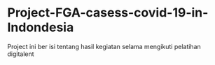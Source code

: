 # Project-FGA-casess-covid-19-in-Indondesia
Project ini ber isi tentang hasil kegiatan selama mengikuti pelatihan digitalent
